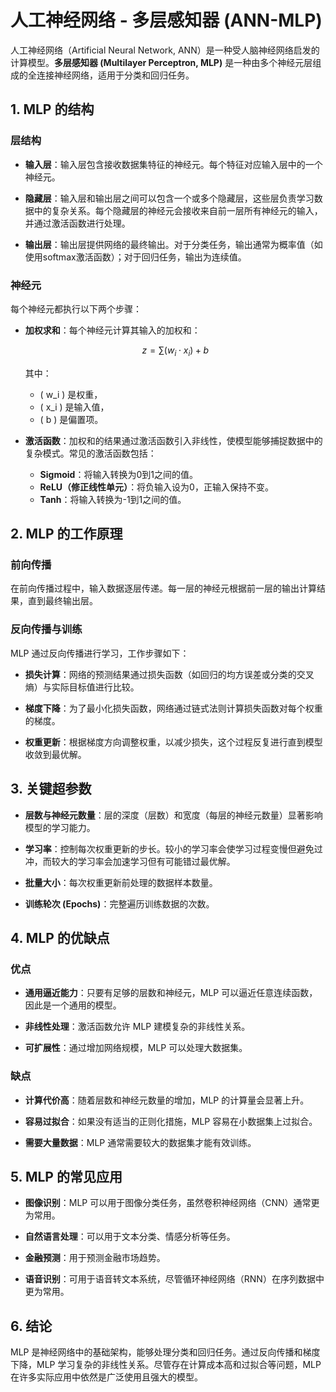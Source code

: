 # 人工神经网络 - 多层感知器 (ANN-MLP)

人工神经网络（Artificial Neural Network, ANN）是一种受人脑神经网络启发的计算模型。**多层感知器 (Multilayer Perceptron, MLP)** 是一种由多个神经元层组成的全连接神经网络，适用于分类和回归任务。

## 1. MLP 的结构

### 层结构

- **输入层**：输入层包含接收数据集特征的神经元。每个特征对应输入层中的一个神经元。

- **隐藏层**：输入层和输出层之间可以包含一个或多个隐藏层，这些层负责学习数据中的复杂关系。每个隐藏层的神经元会接收来自前一层所有神经元的输入，并通过激活函数进行处理。

- **输出层**：输出层提供网络的最终输出。对于分类任务，输出通常为概率值（如使用softmax激活函数）；对于回归任务，输出为连续值。

### 神经元

每个神经元都执行以下两个步骤：
- **加权求和**：每个神经元计算其输入的加权和：

  $$ z = \sum (w_i \cdot x_i) + b $$

  其中：
    - \( w_i \) 是权重，
    - \( x_i \) 是输入值，
    - \( b \) 是偏置项。

- **激活函数**：加权和的结果通过激活函数引入非线性，使模型能够捕捉数据中的复杂模式。常见的激活函数包括：
    - **Sigmoid**：将输入转换为0到1之间的值。
    - **ReLU（修正线性单元）**：将负输入设为0，正输入保持不变。
    - **Tanh**：将输入转换为-1到1之间的值。

## 2. MLP 的工作原理

### 前向传播
在前向传播过程中，输入数据逐层传递。每一层的神经元根据前一层的输出计算结果，直到最终输出层。

### 反向传播与训练
MLP 通过反向传播进行学习，工作步骤如下：

- **损失计算**：网络的预测结果通过损失函数（如回归的均方误差或分类的交叉熵）与实际目标值进行比较。

- **梯度下降**：为了最小化损失函数，网络通过链式法则计算损失函数对每个权重的梯度。

- **权重更新**：根据梯度方向调整权重，以减少损失，这个过程反复进行直到模型收敛到最优解。

## 3. 关键超参数

- **层数与神经元数量**：层的深度（层数）和宽度（每层的神经元数量）显著影响模型的学习能力。

- **学习率**：控制每次权重更新的步长。较小的学习率会使学习过程变慢但避免过冲，而较大的学习率会加速学习但有可能错过最优解。

- **批量大小**：每次权重更新前处理的数据样本数量。

- **训练轮次 (Epochs)**：完整遍历训练数据的次数。

## 4. MLP 的优缺点

### 优点

- **通用逼近能力**：只要有足够的层数和神经元，MLP 可以逼近任意连续函数，因此是一个通用的模型。

- **非线性处理**：激活函数允许 MLP 建模复杂的非线性关系。

- **可扩展性**：通过增加网络规模，MLP 可以处理大数据集。

### 缺点

- **计算代价高**：随着层数和神经元数量的增加，MLP 的计算量会显著上升。

- **容易过拟合**：如果没有适当的正则化措施，MLP 容易在小数据集上过拟合。

- **需要大量数据**：MLP 通常需要较大的数据集才能有效训练。

## 5. MLP 的常见应用

- **图像识别**：MLP 可以用于图像分类任务，虽然卷积神经网络（CNN）通常更为常用。

- **自然语言处理**：可以用于文本分类、情感分析等任务。

- **金融预测**：用于预测金融市场趋势。

- **语音识别**：可用于语音转文本系统，尽管循环神经网络（RNN）在序列数据中更为常用。

## 6. 结论

MLP 是神经网络中的基础架构，能够处理分类和回归任务。通过反向传播和梯度下降，MLP 学习复杂的非线性关系。尽管存在计算成本高和过拟合等问题，MLP 在许多实际应用中依然是广泛使用且强大的模型。
